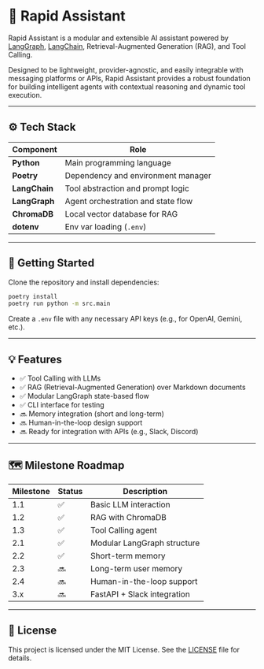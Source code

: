 # 🧠 Rapid Assistant

Rapid Assistant is a modular and extensible AI assistant powered by [LangGraph](https://github.com/langchain-ai/langgraph), [LangChain](https://www.langchain.com/), Retrieval-Augmented Generation (RAG), and Tool Calling.

Designed to be lightweight, provider-agnostic, and easily integrable with messaging platforms or APIs, Rapid Assistant provides a robust foundation for building intelligent agents with contextual reasoning and dynamic tool execution.

---

## ⚙️ Tech Stack

| Component     | Role                               |
| ------------- | ---------------------------------- |
| **Python**    | Main programming language          |
| **Poetry**    | Dependency and environment manager |
| **LangChain** | Tool abstraction and prompt logic  |
| **LangGraph** | Agent orchestration and state flow |
| **ChromaDB**  | Local vector database for RAG      |
| **dotenv**    | Env var loading (`.env`)           |

---

## 🚀 Getting Started

Clone the repository and install dependencies:

```bash
poetry install
poetry run python -m src.main
```

Create a `.env` file with any necessary API keys (e.g., for OpenAI, Gemini, etc.).

---

## 💡 Features

- ✅ Tool Calling with LLMs
- ✅ RAG (Retrieval-Augmented Generation) over Markdown documents
- ✅ Modular LangGraph state-based flow
- ✅ CLI interface for testing
- 🔜 Memory integration (short and long-term)
- 🔜 Human-in-the-loop design support
- 🔜 Ready for integration with APIs (e.g., Slack, Discord)

---

## 🗺️ Milestone Roadmap

| Milestone | Status | Description                 |
| --------- | ------ | --------------------------- |
| 1.1       | ✅     | Basic LLM interaction       |
| 1.2       | ✅     | RAG with ChromaDB           |
| 1.3       | ✅     | Tool Calling agent          |
| 2.1       | ✅     | Modular LangGraph structure |
| 2.2       | ✅     | Short-term memory           |
| 2.3       | 🔜     | Long-term user memory       |
| 2.4       | 🔜     | Human-in-the-loop support   |
| 3.x       | 🔜     | FastAPI + Slack integration |

---

## 📄 License

This project is licensed under the MIT License. See the [LICENSE](LICENSE) file for details.
